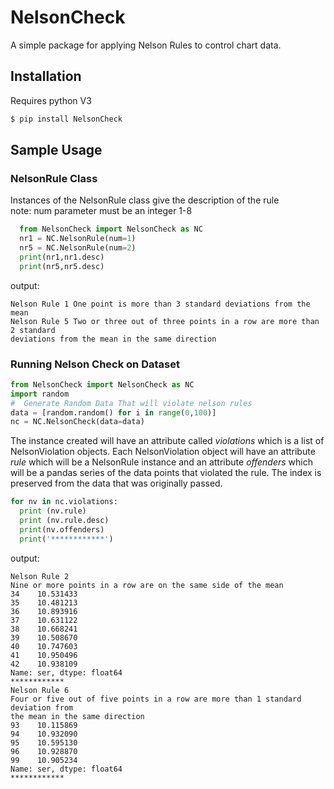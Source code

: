 # NelsonCheck
A simple package for applying Nelson Rules to control chart data.


## Installation
Requires python V3 
```sh
$ pip install NelsonCheck
```

## Sample Usage 

### NelsonRule Class
Instances of the NelsonRule class give the description of the rule\
note: num parameter must be an integer 1-8
```python 
  from NelsonCheck import NelsonCheck as NC
  nr1 = NC.NelsonRule(num=1)
  nr5 = NC.NelsonRule(num=2)
  print(nr1,nr1.desc)
  print(nr5,nr5.desc)
```
output:
```
Nelson Rule 1 One point is more than 3 standard deviations from the mean
Nelson Rule 5 Two or three out of three points in a row are more than 2 standard 
deviations from the mean in the same direction
```

### Running Nelson Check on Dataset
```python
from NelsonCheck import NelsonCheck as NC
import random
#  Generate Random Data That will violate nelson rules
data = [random.random() for i in range(0,100)]
nc = NC.NelsonCheck(data=data)
```
The instance created will have an attribute called *violations*
which is a list of NelsonViolation objects.  Each NelsonViolation object will
have an attribute *rule* which will be a NelsonRule instance and an attribute 
*offenders* which will be a pandas series of the data points that violated the 
rule.  The index is preserved from the data that was originally passed.

```python
for nv in nc.violations:
  print (nv.rule)
  print (nv.rule.desc)
  print(nv.offenders)
  print('************')
```
output:
```
Nelson Rule 2
Nine or more points in a row are on the same side of the mean
34    10.531433
35    10.481213
36    10.893916
37    10.631122
38    10.668241
39    10.508670
40    10.747603
41    10.950496
42    10.938109
Name: ser, dtype: float64
************
Nelson Rule 6
Four or five out of five points in a row are more than 1 standard deviation from 
the mean in the same direction
93    10.115869
94    10.932090
95    10.595130
96    10.928870
99    10.905234
Name: ser, dtype: float64
************
```
